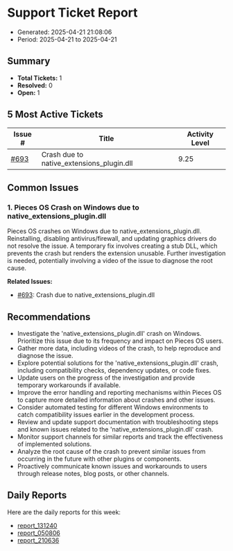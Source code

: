 # Support Ticket Report
- Generated: 2025-04-21 21:08:06
- Period: 2025-04-21 to 2025-04-21

## Summary
- **Total Tickets:** 1
- **Resolved:** 0
- **Open:** 1

## 5 Most Active Tickets
| Issue # | Title | Activity Level |
|---------|-------|----------------|
| [#693](https://github.com/pieces-app/support/issues/693) | Crash due to native_extensions_plugin.dll | 9.25 |

## Common Issues
### 1. Pieces OS Crash on Windows due to native_extensions_plugin.dll
Pieces OS crashes on Windows due to native_extensions_plugin.dll.  Reinstalling, disabling antivirus/firewall, and updating graphics drivers do not resolve the issue. A temporary fix involves creating a stub DLL, which prevents the crash but renders the extension unusable.  Further investigation is needed, potentially involving a video of the issue to diagnose the root cause.

**Related Issues:**
- [#693](https://github.com/pieces-app/support/issues/693): Crash due to native_extensions_plugin.dll


## Recommendations
- Investigate the 'native_extensions_plugin.dll' crash on Windows.  Prioritize this issue due to its frequency and impact on Pieces OS users.
- Gather more data, including videos of the crash, to help reproduce and diagnose the issue.
- Explore potential solutions for the 'native_extensions_plugin.dll' crash, including compatibility checks, dependency updates, or code fixes.
- Update users on the progress of the investigation and provide temporary workarounds if available.
- Improve the error handling and reporting mechanisms within Pieces OS to capture more detailed information about crashes and other issues.
- Consider automated testing for different Windows environments to catch compatibility issues earlier in the development process.
- Review and update support documentation with troubleshooting steps and known issues related to the 'native_extensions_plugin.dll' crash.
- Monitor support channels for similar reports and track the effectiveness of implemented solutions.
- Analyze the root cause of the crash to prevent similar issues from occurring in the future with other plugins or components.
- Proactively communicate known issues and workarounds to users through release notes, blog posts, or other channels.

## Daily Reports
Here are the daily reports for this week:

- [report_131240](daily/2025-04-21/report_131240.md)
- [report_050806](daily/2025-04-21/report_050806.md)
- [report_210636](daily/2025-04-21/report_210636.md)
